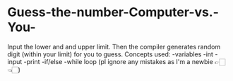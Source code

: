 # Guess-the-number-Computer-vs.-You-
Input the lower and and upper limit. Then the compiler generates random digit (within your limit) for you to guess.
Concepts used:
-variables
-int
-input
-print
-if/else
-while loop
(pl ignore any mistakes as I'm a newbie 👉🏻👈🏻)

